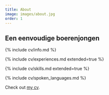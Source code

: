 ```yaml
---
title: About
image: images/about.jpg
order: 1
---
```


## Een eenvoudige boerenjongen

{% include cv/info.md %}

{% include cv/experiences.md extended=true %}

{% include cv/skills.md extended=true %}

{% include cv/spoken_languages.md %}

Check out [my cv]({{site.baseurl}}/cv).
